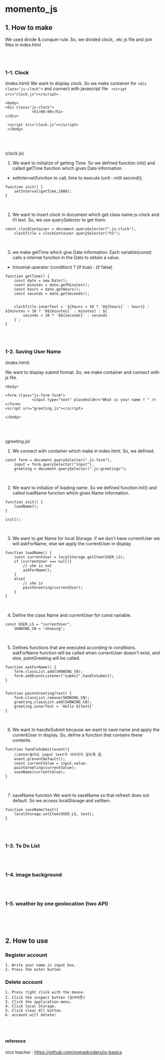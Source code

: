 # momento_js

## 1. How to make 

We used divide & conquer rule. So, we divided clock, .etc js file and join files in index.html 

<br>
<br>

### 1-1. Clock

(index.html)
We want to display clock. 
So we make container for `<div class="js-clock">`
and connect with javascript file ` <script src="clock.js"></script>` .



```
<body>
<div class="js-clock">
            <h1>00:00</h1>
</div>

 <script src="clock.js"></script>
 </body>
```

<br>
<br>

(clock.js)

1. We want to initialize of getting Time. So we defined function init() and called getTime function which gives Date information.

* setInterval(function to call, time to execute (unit : milli second));

```
function init() {
    setInterval(getTime,1000);
}
```

<br>

2. We want to insert clock in document which get class name js-clock and h1 text. So, we use querySelector to get them.

```
const clockContainer = document.querySelector(".js-clock"),
    clockTitle = clockContainer.querySelector("h1");
```

<br>

3. we make getTime which give Date information. Each variable(const) calls a internal function in the Date to obtain a value.

* trinomial operator 
    (condition) ? (if true) : (if false)

```
function getTime() {
    const date = new Date();
    const minutes = date.getMinutes();
    const hours = date.getHours();
    const seconds = date.getSeconds();


    clockTitle.innerText = `${hours < 10 ? `0${hours}` : hours} : ${minutes < 10 ? `0${minutes}` : minutes} : ${
        seconds < 10 ? `0${seconds}` : seconds
    }`;
}
```

<br>
<br>

### 1-2. Saving User Name

(index.html)

We want to display submit format. So, we make container and connect with js file.

```
<body>

<form class="js-form form">
            <input type="text" placeholder="What is your name ? " />
</form>
<script src="greeting.js"></script>

</body>
```

<br>
<br>

(greeting.js)

1. We connect with container which make in index.html. So, we defined.

```
const form = document.querySelector(".js-form"),
    input = form.querySelector("input"),
    greeting = document.querySelector(".js-greetings");

```

<br>

2. We want to initialize of loading name. So we defined function init() and called loadName function which gives Name information.

```
function init() {
    loadName();
}

init();
```

<br>


3. We want to get Name for local Storage. if we don't have currentUser we will askForName, else we apply the currentUser in display.

```
function loadName() {
    const currentUser = localStorage.getItem(USER_LS);
    if (currentUser === null){
        // she is not
        askForName();
    }
    else{
        // she is
        paintGreeting(currentUser);
    }
}
```

<br>


4. Define the class Name and currentUser for const variable.

```
const USER_LS = "currentUser",
    SHOWING_CN = "showing";
```

<br>

5. Defines functions that are executed according to conditions. askForName function will be called when currentUser doesn't exist, and else, paintGreeting will be called.

```
function askForName() {
    form.classList.add(SHOWING_CN);
    form.addEventListener("submit",handleSubmit);
}


function paintGreeting(text) {
    form.classList.remove(SHOWING_CN);
    greeting.classList.add(SHOWING_CN);
    greeting.innerText = `Hello ${text}`
}
```

<br>

6. We want to handleSubmit because we want to save name and apply the currentUser in display. So, define a function that contains these contents.

```
function handleSubmit(event){
    //enter눌러도 input text가 사라지지 않도록 함.
    event.preventDefault();
    const currentValue = input.value;
    paintGreeting(currentValue);
    saveName(currentValue);
}
```
<br>

7. saveName function
We want to saveName so that refresh does not default. So we access localStorage and setItem.

```
function saveName(text){
    localStorage.setItem(USER_LS, text);
}
```

<br>
<br>

### 1-3. To Do List

<br>
<br>


### 1-4. image background


<br>
<br>


### 1-5. weather by one geolocation (two API)
 
<br>
<br>
<br>

## 2. How to use

### Register account

```
1. Write your name in input box.
2. Press the enter button
```

### Delete account 

```
1. Press right click with the mouse.
2. Click the inspect button (검사버튼)
3. Click the application menu.
4. Click local Storage.
5. Click clear All button.
6. account will delete!
```


<br>
<br>


#### reference 
nico teacher : 
https://github.com/nomadcoders/js-basics